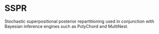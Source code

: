 # SSPR

Stochastic superpositional posterior repartitioning used in conjunction with Bayesian inference engines such as PolyChord and MultiNest. 